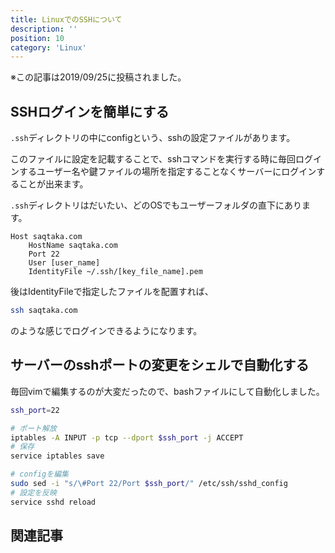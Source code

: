 ```yaml
---
title: LinuxでのSSHについて
description: ''
position: 10
category: 'Linux'
---
```

※この記事は2019/09/25に投稿されました。

## SSHログインを簡単にする
`.ssh`ディレクトリの中にconfigという、sshの設定ファイルがあります。

このファイルに設定を記載することで、sshコマンドを実行する時に毎回ログインするユーザー名や鍵ファイルの場所を指定することなくサーバーにログインすることが出来ます。

`.ssh`ディレクトリはだいたい、どのOSでもユーザーフォルダの直下にあります。


```
Host saqtaka.com
	HostName saqtaka.com
	Port 22
	User [user_name]
	IdentityFile ~/.ssh/[key_file_name].pem
```

後はIdentityFileで指定したファイルを配置すれば、

```bash
ssh saqtaka.com
```

のような感じでログインできるようになります。


## サーバーのsshポートの変更をシェルで自動化する
毎回vimで編集するのが大変だったので、bashファイルにして自動化しました。

```bash
ssh_port=22

# ポート解放
iptables -A INPUT -p tcp --dport $ssh_port -j ACCEPT
# 保存
service iptables save

# configを編集
sudo sed -i "s/\#Port 22/Port $ssh_port/" /etc/ssh/sshd_config
# 設定を反映
service sshd reload
```

## 関連記事
<CategoryPost :category-name-props="category" />
